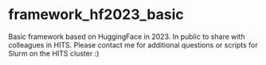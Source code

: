 # framework_hf2023_basic

Basic framework based on HuggingFace in 2023. In public to share with colleagues in HITS. Please contact me for additional questions or scripts for Slurm on the HITS cluster :)
